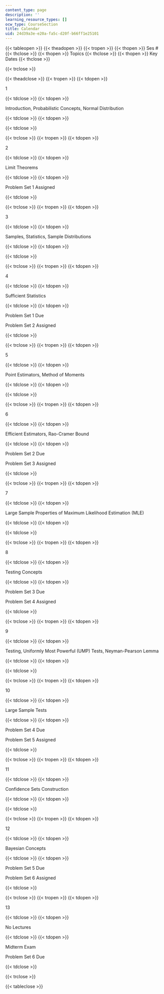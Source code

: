 ```yaml
---
content_type: page
description: ''
learning_resource_types: []
ocw_type: CourseSection
title: Calendar
uid: 24d39a3e-e20a-fa5c-d20f-b66ff1e25101
---
```


{{< tableopen >}}
{{< theadopen >}}
{{< tropen >}}
{{< thopen >}}
Ses #
{{< thclose >}}
{{< thopen >}}
Topics
{{< thclose >}}
{{< thopen >}}
Key Dates
{{< thclose >}}

{{< trclose >}}

{{< theadclose >}}
{{< tropen >}}
{{< tdopen >}}


1


{{< tdclose >}}
{{< tdopen >}}


Introduction, Probabilistic Concepts, Normal Distribution


{{< tdclose >}}
{{< tdopen >}}



{{< tdclose >}}

{{< trclose >}}
{{< tropen >}}
{{< tdopen >}}


2


{{< tdclose >}}
{{< tdopen >}}


Limit Theorems


{{< tdclose >}}
{{< tdopen >}}


Problem Set 1 Assigned


{{< tdclose >}}

{{< trclose >}}
{{< tropen >}}
{{< tdopen >}}


3


{{< tdclose >}}
{{< tdopen >}}


Samples, Statistics, Sample Distributions


{{< tdclose >}}
{{< tdopen >}}



{{< tdclose >}}

{{< trclose >}}
{{< tropen >}}
{{< tdopen >}}


4


{{< tdclose >}}
{{< tdopen >}}


Sufficient Statistics


{{< tdclose >}}
{{< tdopen >}}


Problem Set 1 Due

Problem Set 2 Assigned


{{< tdclose >}}

{{< trclose >}}
{{< tropen >}}
{{< tdopen >}}


5


{{< tdclose >}}
{{< tdopen >}}


Point Estimators, Method of Moments


{{< tdclose >}}
{{< tdopen >}}



{{< tdclose >}}

{{< trclose >}}
{{< tropen >}}
{{< tdopen >}}


6


{{< tdclose >}}
{{< tdopen >}}


Efficient Estimators, Rao-Cramer Bound


{{< tdclose >}}
{{< tdopen >}}


Problem Set 2 Due

Problem Set 3 Assigned


{{< tdclose >}}

{{< trclose >}}
{{< tropen >}}
{{< tdopen >}}


7


{{< tdclose >}}
{{< tdopen >}}


Large Sample Properties of Maximum Likelihood Estimation (MLE)


{{< tdclose >}}
{{< tdopen >}}



{{< tdclose >}}

{{< trclose >}}
{{< tropen >}}
{{< tdopen >}}


8


{{< tdclose >}}
{{< tdopen >}}


Testing Concepts


{{< tdclose >}}
{{< tdopen >}}


Problem Set 3 Due

Problem Set 4 Assigned


{{< tdclose >}}

{{< trclose >}}
{{< tropen >}}
{{< tdopen >}}


9


{{< tdclose >}}
{{< tdopen >}}


Testing, Uniformly Most Powerful (UMP) Tests, Neyman-Pearson Lemma


{{< tdclose >}}
{{< tdopen >}}



{{< tdclose >}}

{{< trclose >}}
{{< tropen >}}
{{< tdopen >}}


10


{{< tdclose >}}
{{< tdopen >}}


Large Sample Tests


{{< tdclose >}}
{{< tdopen >}}


Problem Set 4 Due

Problem Set 5 Assigned


{{< tdclose >}}

{{< trclose >}}
{{< tropen >}}
{{< tdopen >}}


11


{{< tdclose >}}
{{< tdopen >}}


Confidence Sets Construction


{{< tdclose >}}
{{< tdopen >}}



{{< tdclose >}}

{{< trclose >}}
{{< tropen >}}
{{< tdopen >}}


12


{{< tdclose >}}
{{< tdopen >}}


Bayesian Concepts


{{< tdclose >}}
{{< tdopen >}}


Problem Set 5 Due

Problem Set 6 Assigned


{{< tdclose >}}

{{< trclose >}}
{{< tropen >}}
{{< tdopen >}}


13


{{< tdclose >}}
{{< tdopen >}}


No Lectures


{{< tdclose >}}
{{< tdopen >}}


Midterm Exam

Problem Set 6 Due


{{< tdclose >}}

{{< trclose >}}

{{< tableclose >}}